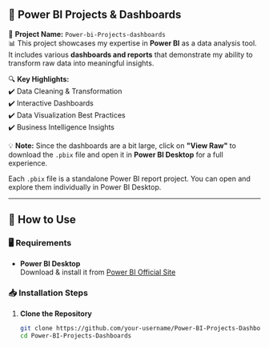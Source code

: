 ## 🚀 Power BI Projects & Dashboards  

🔹 **Project Name:** `Power-bi-Projects-dashboards`  
📊 This project showcases my expertise in **Power BI** as a data analysis tool. It includes various **dashboards and reports** that demonstrate my ability to transform raw data into meaningful insights.  

🔍 **Key Highlights:**  
✔️ Data Cleaning & Transformation  
✔️ Interactive Dashboards  
✔️ Data Visualization Best Practices  
✔️ Business Intelligence Insights  

💡 **Note:** Since the dashboards are a bit large, click on **"View Raw"** to download the `.pbix` file and open it in **Power BI Desktop** for a full experience.  

Each `.pbix` file is a standalone Power BI report project. You can open and explore them individually in Power BI Desktop.

---

## 🔧 How to Use

### 🖥️ Requirements

- **Power BI Desktop**  
  Download & install it from [Power BI Official Site](https://powerbi.microsoft.com/en-us/desktop/)

### 📥 Installation Steps

1. **Clone the Repository**
   ```bash
   git clone https://github.com/your-username/Power-BI-Projects-Dashboards.git
   cd Power-BI-Projects-Dashboards

